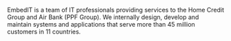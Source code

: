 EmbedIT is a team of IT professionals providing services to the Home Credit Group and Air Bank (PPF Group). We internally design, develop and maintain systems and applications that serve more than 45 million customers in 11 countries.